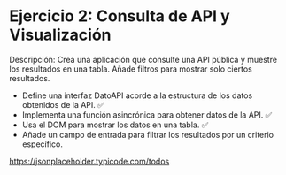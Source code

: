 # Ejercicio 2: Consulta de API y Visualización

Descripción: Crea una aplicación que consulte una API pública y muestre los resultados en una tabla. Añade filtros para mostrar solo ciertos resultados.

- Define una interfaz DatoAPI acorde a la estructura de los datos obtenidos de la API. ✅
- Implementa una función asincrónica para obtener datos de la API. ✅
- Usa el DOM para mostrar los datos en una tabla. ✅
- Añade un campo de entrada para filtrar los resultados por un criterio específico.

https://jsonplaceholder.typicode.com/todos